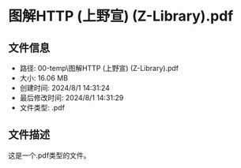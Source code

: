 ﻿# 图解HTTP (上野宣) (Z-Library).pdf

## 文件信息
- 路径: 00-temp\图解HTTP (上野宣) (Z-Library).pdf
- 大小: 16.06 MB
- 创建时间: 2024/8/1 14:31:24
- 最后修改时间: 2024/8/1 14:31:29
- 文件类型: .pdf

## 文件描述
这是一个.pdf类型的文件。


